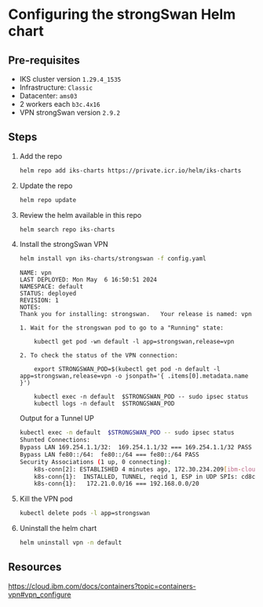 # Configuring the strongSwan Helm chart

## Pre-requisites

* IKS cluster version `1.29.4_1535`
* Infrastructure: `Classic`
* Datacenter: `ams03`
* 2 workers each `b3c.4x16`
* VPN strongSwan version `2.9.2`

## Steps

1. Add the repo

    ```sh
    helm repo add iks-charts https://private.icr.io/helm/iks-charts
    ```

1. Update the repo

    ```sh
    helm repo update
    ```

1. Review the helm available in this repo

    ```sh
    helm search repo iks-charts
    ```

1. Install the strongSwan VPN

    ```sh
    helm install vpn iks-charts/strongswan -f config.yaml
    ```

    ```
    NAME: vpn
    LAST DEPLOYED: Mon May  6 16:50:51 2024
    NAMESPACE: default
    STATUS: deployed
    REVISION: 1
    NOTES:
    Thank you for installing: strongswan.   Your release is named: vpn

    1. Wait for the strongswan pod to go to a "Running" state:

        kubectl get pod -wn default -l app=strongswan,release=vpn

    2. To check the status of the VPN connection:

        export STRONGSWAN_POD=$(kubectl get pod -n default -l app=strongswan,release=vpn -o jsonpath='{ .items[0].metadata.name }')

        kubectl exec -n default  $STRONGSWAN_POD -- sudo ipsec status
        kubectl logs -n default  $STRONGSWAN_POD
    ```

    Output for a Tunnel UP

    ```sh
    kubectl exec -n default  $STRONGSWAN_POD -- sudo ipsec status
    Shunted Connections:
    Bypass LAN 169.254.1.1/32:  169.254.1.1/32 === 169.254.1.1/32 PASS
    Bypass LAN fe80::/64:  fe80::/64 === fe80::/64 PASS
    Security Associations (1 up, 0 connecting):
        k8s-conn[2]: ESTABLISHED 4 minutes ago, 172.30.234.209[ibm-cloud]...10.137.85.26[on-prem]
        k8s-conn{1}:  INSTALLED, TUNNEL, reqid 1, ESP in UDP SPIs: cd8c72eb_i c12bd10a_o
        k8s-conn{1}:   172.21.0.0/16 === 192.168.0.0/20
    ```

1. Kill the VPN pod

    ```sh
    kubectl delete pods -l app=strongswan
    ```

1. Uninstall the helm chart

    ```sh
    helm uninstall vpn -n default
    ```

## Resources

https://cloud.ibm.com/docs/containers?topic=containers-vpn#vpn_configure
